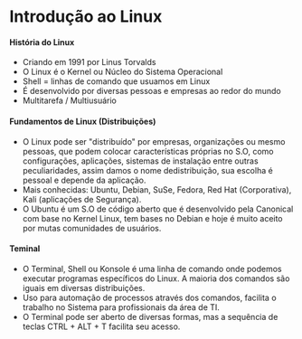 # Introdução ao Linux

#### História do Linux
- Criando em 1991 por Linus Torvalds
- O Linux é o Kernel ou Núcleo do Sistema Operacional
- Shell = linhas de comando que usuamos em Linux
- É desenvolvido por diversas pessoas e empresas ao redor do mundo
- Multitarefa / Multiusuário

#### Fundamentos de Linux (Distribuições)
- O Linux pode ser "distribuído" por empresas, organizações ou mesmo pessoas, que podem colocar características próprias no S.O, como configurações, aplicações, sistemas de instalação entre outras peculiaridades, assim damos o nome dedistribuição, sua escolha é pessoal e depende da aplicação.
- Mais conhecidas: Ubuntu, Debian, SuSe, Fedora, Red Hat (Corporativa), Kali (aplicações de Segurança).
- O Ubuntu é um S.O de código aberto que é desenvolvido pela Canonical com base no Kernel Linux, tem bases no Debian e hoje é muito aceito por mutas comunidades de usuários.

#### Teminal
- O Terminal, Shell ou Konsole é uma linha de comando onde podemos executar programas específicos do Linux. A maioria dos comandos são iguais em diversas distribuições.
- Uso para automação de processos através dos comandos, facilita o trabalho no Sistema para profissionais da área de TI.
- O Terminal pode ser aberto de diversas formas, mas a sequência de teclas CTRL + ALT + T facilita seu acesso.